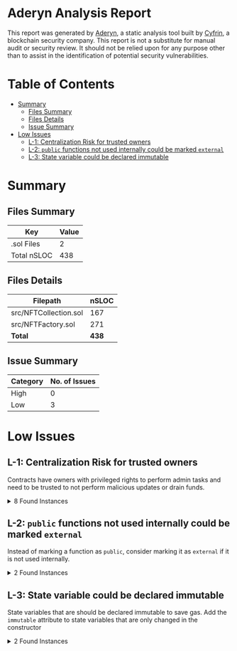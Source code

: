 # Aderyn Analysis Report

This report was generated by [Aderyn](https://github.com/Cyfrin/aderyn), a static analysis tool built by [Cyfrin](https://cyfrin.io), a blockchain security company. This report is not a substitute for manual audit or security review. It should not be relied upon for any purpose other than to assist in the identification of potential security vulnerabilities.
# Table of Contents

- [Summary](#summary)
  - [Files Summary](#files-summary)
  - [Files Details](#files-details)
  - [Issue Summary](#issue-summary)
- [Low Issues](#low-issues)
  - [L-1: Centralization Risk for trusted owners](#l-1-centralization-risk-for-trusted-owners)
  - [L-2: `public` functions not used internally could be marked `external`](#l-2-public-functions-not-used-internally-could-be-marked-external)
  - [L-3: State variable could be declared immutable](#l-3-state-variable-could-be-declared-immutable)


# Summary

## Files Summary

| Key | Value |
| --- | --- |
| .sol Files | 2 |
| Total nSLOC | 438 |


## Files Details

| Filepath | nSLOC |
| --- | --- |
| src/NFTCollection.sol | 167 |
| src/NFTFactory.sol | 271 |
| **Total** | **438** |


## Issue Summary

| Category | No. of Issues |
| --- | --- |
| High | 0 |
| Low | 3 |


# Low Issues

## L-1: Centralization Risk for trusted owners

Contracts have owners with privileged rights to perform admin tasks and need to be trusted to not perform malicious updates or drain funds.

<details><summary>8 Found Instances</summary>


- Found in src/NFTCollection.sol [Line: 12](src/NFTCollection.sol#L12)

	```solidity
	contract NFTCollection is ERC721, Ownable {
	```

- Found in src/NFTCollection.sol [Line: 222](src/NFTCollection.sol#L222)

	```solidity
	    function withdraw() external onlyOwner {
	```

- Found in src/NFTCollection.sol [Line: 236](src/NFTCollection.sol#L236)

	```solidity
	    function setMaxSupply(uint256 _newMaxSupply) external onlyOwner{ 
	```

- Found in src/NFTCollection.sol [Line: 243](src/NFTCollection.sol#L243)

	```solidity
	    function setMaxTime(uint256 _newMaxTime) external onlyOwner{ 
	```

- Found in src/NFTCollection.sol [Line: 250](src/NFTCollection.sol#L250)

	```solidity
	    function changePlatformFee(uint256 _newPlatformFee) external onlyOwner{ 
	```

- Found in src/NFTFactory.sol [Line: 8](src/NFTFactory.sol#L8)

	```solidity
	contract AIBasedNFTFactory is Ownable {
	```

- Found in src/NFTFactory.sol [Line: 229](src/NFTFactory.sol#L229)

	```solidity
	    function setGenerateFee(uint256 _newFee) external onlyOwner{
	```

- Found in src/NFTFactory.sol [Line: 240](src/NFTFactory.sol#L240)

	```solidity
	    function withdraw() external onlyOwner {
	```

</details>



## L-2: `public` functions not used internally could be marked `external`

Instead of marking a function as `public`, consider marking it as `external` if it is not used internally.

<details><summary>2 Found Instances</summary>


- Found in src/NFTCollection.sol [Line: 167](src/NFTCollection.sol#L167)

	```solidity
	function tokenURI(uint256 tokenId) public view override returns (string memory) {
	```

- Found in src/NFTFactory.sol [Line: 143](src/NFTFactory.sol#L143)

	```solidity
	    function mintNFT(address collectionAddress, address to, uint256 quantity) public payable {
	```

</details>



## L-3: State variable could be declared immutable

State variables that are should be declared immutable to save gas. Add the `immutable` attribute to state variables that are only changed in the constructor

<details><summary>2 Found Instances</summary>


- Found in src/NFTCollection.sol [Line: 29](src/NFTCollection.sol#L29)

	```solidity
	    string public imageURL;
	```

- Found in src/NFTCollection.sol [Line: 33](src/NFTCollection.sol#L33)

	```solidity
	    string public description;
	```

</details>



